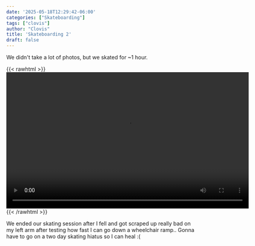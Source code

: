 ```yaml
---
date: '2025-05-18T12:29:42-06:00'
categories: ["Skateboarding"]
tags: ["clovis"]
author: "Clovis"
title: 'Skateboarding 2'
draft: false
---
```


We didn't take a lot of photos, but we skated for ~1 hour.

{{< rawhtml >}}
<video width="640" height="360" controls>
  <source src="/images/skate2.mp4" type="video/mp4">
</video>
{{< /rawhtml >}}

We ended our skating session after I fell and got scraped up really bad on my left arm after testing how fast I can go down a wheelchair ramp..
Gonna have to go on a two day skating hiatus so I can heal :(

